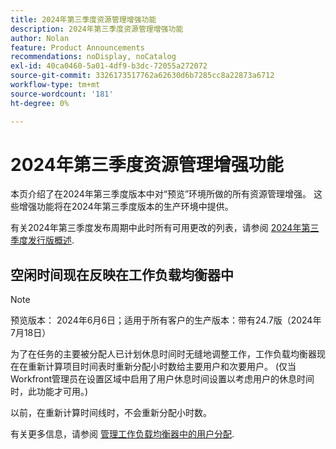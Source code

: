```yaml
---
title: 2024年第三季度资源管理增强功能
description: 2024年第三季度资源管理增强功能
author: Nolan
feature: Product Announcements
recommendations: noDisplay, noCatalog
exl-id: 40ca0460-5a01-4df9-b3dc-72055a272072
source-git-commit: 3326173517762a62630d6b7285cc8a22873a6712
workflow-type: tm+mt
source-wordcount: '181'
ht-degree: 0%

---
```


# 2024年第三季度资源管理增强功能

本页介绍了在2024年第三季度版本中对“预览”环境所做的所有资源管理增强。 这些增强功能将在2024年第三季度版本的生产环境中提供。

有关2024年第三季度发布周期中此时所有可用更改的列表，请参阅 [2024年第三季度发行版概述](/help/quicksilver/product-announcements/product-releases/24-q3-release-activity/24-q3-release-overview.md).

## 空闲时间现在反映在工作负载均衡器中

>[!NOTE]
>
>预览版本： 2024年6月6日；适用于所有客户的生产版本：带有24.7版（2024年7月18日）

为了在任务的主要被分配人已计划休息时间时无缝地调整工作，工作负载均衡器现在在重新计算项目时间表时重新分配小时数给主要用户和次要用户。 (仅当Workfront管理员在设置区域中启用了用户休息时间设置以考虑用户的休息时间时，此功能才可用。)

以前，在重新计算时间线时，不会重新分配小时数。

有关更多信息，请参阅 [管理工作负载均衡器中的用户分配](/help/quicksilver/resource-mgmt/workload-balancer/manage-user-allocations-workload-balancer.md).
